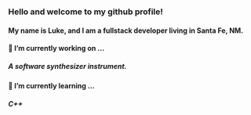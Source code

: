 ### Hello and welcome to my github profile!

#### My name is Luke, and I am a fullstack developer living in Santa Fe, NM.

#### 🔭 I’m currently working on ...

##### A software synthesizer instrument.

#### 🌱 I’m currently learning ...

##### C++

<!--
**guantanamobosch/guantanamobosch** is a ✨ _special_ ✨ repository because its `README.md` (this file) appears on your GitHub profile.

Here are some ideas to get you started:

- 🔭 I’m currently working on ...
- 🌱 I’m currently learning ...
- 👯 I’m looking to collaborate on ...
- 🤔 I’m looking for help with ...
- 💬 Ask me about ...
- 📫 How to reach me: ...
- 😄 Pronouns: ...
- ⚡ Fun fact: ...
-->
